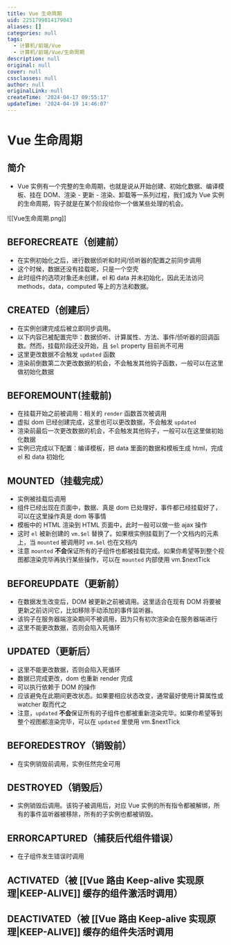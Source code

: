 ```yaml
---
title: Vue 生命周期
uid: 2251799814179043
aliases: []
categories: null
tags:
  - 计算机/前端/Vue
  - 计算机/前端/Vue/生命周期
description: null
original: null
cover: null
cssclasses: null
author: null
originalLink: null
createTime: '2024-04-17 09:55:17'
updateTime: '2024-04-19 14:46:07'
---
```


# Vue 生命周期

## 简介

- Vue 实例有一个完整的生命周期，也就是说从开始创建、初始化数据、编译模板、挂在 DOM、渲染 - 更新 - 渲染、卸载等一系列过程，我们成为 Vue 实例的生命周期，钩子就是在某个阶段给你一个做某些处理的机会。

![[Vue生命周期.png]]

## BEFORECREATE（创建前）

- 在实例初始化之后，进行数据侦听和时间/侦听器的配置之前同步调用
- 这个时候，数据还没有挂载呢，只是一个空壳
- 此时组件的选项对象还未创建，el 和 data 并未初始化，因此无法访问 methods，data，computed 等上的方法和数据。

## CREATED（创建后）

- 在实例创建完成后被立即同步调用。
- 以下内容已被配置完毕：数据侦听、计算属性、方法、事件/侦听器的回调函数。然而，挂载阶段还没开始，且 `$el` property 目前尚不可用
- 这里更改数据不会触发 `updated` 函数
- 渲染前倒数第二次更改数据的机会，不会触发其他钩子函数，一般可以在这里做初始化数据

## BEFOREMOUNT(挂载前)

- 在挂载开始之前被调用：相关的 `render` 函数首次被调用
- 虚拟 dom 已经创建完成，这里也可以更改数据，不会触发 `updated`
- 渲染前最后一次更改数据的机会，不会触发其他钩子，一般可以在这里做初始化数据
- 实例已完成以下配置：编译模板，把 data 里面的数据和模板生成 html，完成 el 和 data 初始化

## MOUNTED（挂载完成）

- 实例被挂载后调用
- 组件已经出现在页面中，数据、真是 dom 已处理好，事件都已经挂载好了，可以在这里操作真是 dom 等事情
- 模板中的 HTML 渲染到 HTML 页面中，此时一般可以做一些 ajax 操作
- 这时 `el` 被新创建的 `vm.$el` 替换了。如果根实例挂载到了一个文档内的元素上，当 `mounted` 被调用时 `vm.$el` 也在文档内
- 注意 `mounted` **不会**保证所有的子组件也都被挂载完成。如果你希望等到整个视图都渲染完毕再执行某些操作，可以在 `mounted` 内部使用 vm.$nextTick

## BEFOREUPDATE（更新前）

- 在数据发生改变后，DOM 被更新之前被调用。这里适合在现有 DOM 将要被更新之前访问它，比如移除手动添加的事件监听器。
- 该钩子在服务器端渲染期间不被调用，因为只有初次渲染会在服务器端进行
- 这里不能更改数据，否则会陷入死循环

## UPDATED（更新后）

- 这里不能更改数据，否则会陷入死循环
- 数据已完成更改，dom 也重新 render 完成
- 可以执行依赖于 DOM 的操作
- 应该避免在此期间更改状态。如果要相应状态改变，通常最好使用计算属性或 watcher 取而代之
- 注意，`updated` **不会**保证所有的子组件也都被重新渲染完毕。如果你希望等到整个视图都渲染完毕，可以在 `updated` 里使用 vm.$nextTick

## BEFOREDESTROY（销毁前）

- 在实例销毁前调用，实例任然完全可用

## DESTROYED（销毁后）

- 实例销毁后调用。该钩子被调用后，对应 Vue 实例的所有指令都被解绑，所有的事件监听器被移除，所有的子实例也都被销毁。

## ERRORCAPTURED（捕获后代组件错误）

- 在子组件发生错误时调用

## ACTIVATED（被 [[Vue 路由 Keep-alive 实现原理|KEEP-ALIVE]] 缓存的组件激活时调用）

## DEACTIVATED（被 [[Vue 路由 Keep-alive 实现原理|KEEP-ALIVE]] 缓存的组件失活时调用
